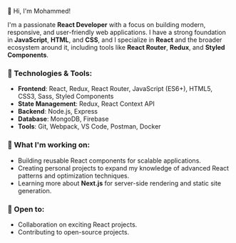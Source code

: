 👋 Hi, I'm Mohammed!

I'm a passionate **React Developer** with a focus on building modern, responsive, and user-friendly web applications. I have a strong foundation in **JavaScript**, **HTML**, and **CSS**, and I specialize in **React** and the broader ecosystem around it, including tools like **React Router**, **Redux**, and **Styled Components**.

### 🔧 Technologies & Tools:
- **Frontend**: React, Redux, React Router, JavaScript (ES6+), HTML5, CSS3, Sass, Styled Components
- **State Management**: Redux, React Context API
- **Backend**: Node.js, Express
- **Database**: MongoDB, Firebase
- **Tools**: Git, Webpack, VS Code, Postman, Docker

### 🚀 What I'm working on:
- Building reusable React components for scalable applications.
- Creating personal projects to expand my knowledge of advanced React patterns and optimization techniques.
- Learning more about **Next.js** for server-side rendering and static site generation.

### 💼 Open to:
- Collaboration on exciting React projects.
- Contributing to open-source projects.



<!--
**mx7h/mx7h** is a ✨ _special_ ✨ repository because its `README.md` (this file) appears on your GitHub profile.

Here are some ideas to get you started:

- 🔭 I’m currently working on ...
- 🌱 I’m currently learning ...
- 👯 I’m looking to collaborate on ...
- 🤔 I’m looking for help with ...
- 💬 Ask me about ...
- 📫 How to reach me: ...
- 😄 Pronouns: ...
- ⚡ Fun fact: ...
-->
